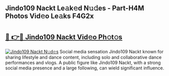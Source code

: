 ## Jindo109 Nackt Le𝚊k𝚎d N𝚞𝚍es - Part-H4M Photos Vid𝚎o Le𝚊ks F4G2x

# <h2><a href="http://fb2o43.evod.top/?m=Jindo109+Nackt">🔗 👉🔴 Jindo109 Nackt Vid𝚎o Ph𝚘t𝚘s</a></h2>

[![Jindo109 Nackt N𝚞d𝚎s](https://i.imgur.com/8V9OHl7.gif)](http://fb2o43.evod.top/?m=Jindo109+Nackt)
Social media sensation Jindo109 Nackt known for sharing lifestyle and dance content, including solo and collaborative dance performances and vlogs. A public figure like Jindo109 Nackt, with a strong social media presence and a large following, can wield significant influence. 

